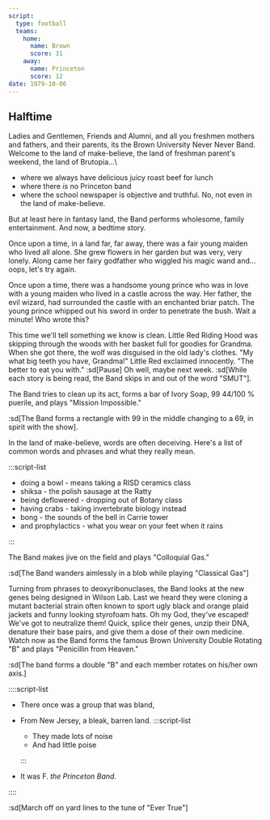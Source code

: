 ```yaml
---
script:
  type: football
  teams:
    home:
      name: Brown
      score: 31
    away:
      name: Princeton
      score: 12
date: 1979-10-06
---
```


## Halftime

Ladies and Gentlemen, Friends and Alumni, and all you freshmen mothers and fathers, and their parents, its the Brown University Never Never Band. Welcome to the land of make-believe, the land of freshman parent's weekend, the land of Brutopia...\

- where we always have delicious juicy roast beef for lunch
- where there _is_ no Princeton band
- where the school newspaper is objective and truthful. No, not even in the land of make-believe.

But at least here in fantasy land, the Band performs wholesome, family entertainment. And now, a bedtime story.

Once upon a time, in a land far, far away, there was a fair young maiden who lived all alone. She grew flowers in her garden but was very, very lonely. Along came her fairy godfather who wiggled his magic wand and... oops, let's try again.

Once upon a time, there was a handsome young prince who was in love with a young maiden who lived in a castle across the way. Her father, the evil wizard, had surrounded the castle with an enchanted briar patch. The young prince whipped out his sword in order to penetrate the bush. Wait a minute! Who wrote this?

This time we'll tell something we know is clean. Little Red Riding Hood was skipping through the woods with her basket full for goodies for Grandma. When she got there, the wolf was disguised in the old lady's clothes. "My what big teeth you have, Grandma!" Little Red exclaimed innocently. "The better to eat you with." :sd[Pause] Oh well, maybe next week. :sd[While each story is being read, the Band skips in and out of the word "SMUT"].

The Band tries to clean up its act, forms a bar of Ivory Soap, 99 44/100 % puerile, and plays "Mission Impossible."

:sd[The Band forms a rectangle with 99 in the middle changing to a 69, in spirit with the show].

In the land of make-believe, words are often deceiving. Here's a list of common words and phrases and what they really mean.

:::script-list

- doing a bowl - means taking a RISD ceramics class
- shiksa - the polish sausage at the Ratty
- being deflowered - dropping out of Botany class
- having crabs - taking invertebrate biology instead
- bong - the sounds of the bell in Carrie tower
- and prophylactics - what you wear on your feet when it rains

:::

The Band makes jive on the field and plays "Colloquial Gas."

:sd[The Band wanders aimlessly in a blob while playing "Classical Gas"]

Turning from phrases to deoxyribonuclases, the Band looks at the new genes being designed in Wilson Lab. Last we heard they were cloning a mutant bacterial strain often known to sport ugly black and orange plaid jackets and funny looking styrofoam hats. Oh my God, they've escaped! We've got to neutralize them! Quick, splice their genes, unzip their DNA, denature their base pairs, and give them a dose of their own medicine. Watch now as the Band forms the famous Brown University Double Rotating "B" and plays "Penicillin from Heaven."

:sd[The band forms a double "B" and each member rotates on his/her own axis.]

::::script-list

- There once was a group that was bland,
- From New Jersey, a bleak, barren land. :::script-list

  - They made lots of noise
  - And had little poise

  :::

- It was F. _the Princeton Band._

::::

:sd[March off on yard lines to the tune of "Ever True"]

